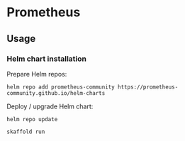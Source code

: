 # Prometheus

## Usage

### Helm chart installation

Prepare Helm repos:
```shell
helm repo add prometheus-community https://prometheus-community.github.io/helm-charts
```

Deploy / upgrade Helm chart:
```shell
helm repo update

skaffold run
```
